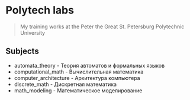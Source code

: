 # Polytech labs

> My training works at the Peter the Great St. Petersburg Polytechnic University

## Subjects

+ automata_theory - Теория автоматов и формальных языков 
+ computational_math - Вычислительная математика
+ computer_architecture - Архитектура компьютера
+ discrete_math - Дискретная математика
+ math_modeling - Математическое моделирование
